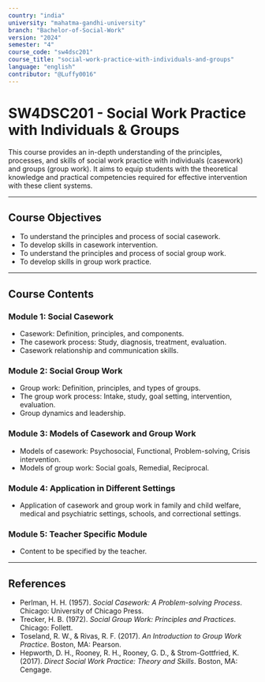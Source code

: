 ```yaml
---
country: "india"
university: "mahatma-gandhi-university"
branch: "Bachelor-of-Social-Work"
version: "2024"
semester: "4"
course_code: "sw4dsc201"
course_title: "social-work-practice-with-individuals-and-groups"
language: "english"
contributor: "@Luffy0016"
---
```

# SW4DSC201 - Social Work Practice with Individuals & Groups

This course provides an in-depth understanding of the principles, processes, and skills of social work practice with individuals (casework) and groups (group work). It aims to equip students with the theoretical knowledge and practical competencies required for effective intervention with these client systems.

---
## Course Objectives

* To understand the principles and process of social casework.
* To develop skills in casework intervention.
* To understand the principles and process of social group work.
* To develop skills in group work practice.

---
## Course Contents

### Module 1: Social Casework
* Casework: Definition, principles, and components.
* The casework process: Study, diagnosis, treatment, evaluation.
* Casework relationship and communication skills.

### Module 2: Social Group Work
* Group work: Definition, principles, and types of groups.
* The group work process: Intake, study, goal setting, intervention, evaluation.
* Group dynamics and leadership.

### Module 3: Models of Casework and Group Work
* Models of casework: Psychosocial, Functional, Problem-solving, Crisis intervention.
* Models of group work: Social goals, Remedial, Reciprocal.

### Module 4: Application in Different Settings
* Application of casework and group work in family and child welfare, medical and psychiatric settings, schools, and correctional settings.

### Module 5: Teacher Specific Module
* Content to be specified by the teacher.

---
## References
* Perlman, H. H. (1957). *Social Casework: A Problem-solving Process*. Chicago: University of Chicago Press.
* Trecker, H. B. (1972). *Social Group Work: Principles and Practices*. Chicago: Follett.
* Toseland, R. W., & Rivas, R. F. (2017). *An Introduction to Group Work Practice*. Boston, MA: Pearson.
* Hepworth, D. H., Rooney, R. H., Rooney, G. D., & Strom-Gottfried, K. (2017). *Direct Social Work Practice: Theory and Skills*. Boston, MA: Cengage.